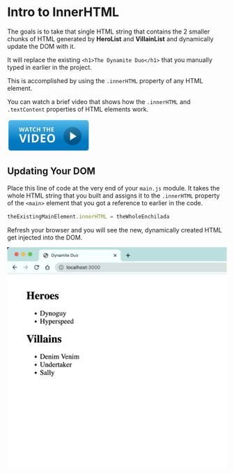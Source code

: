 # Intro to InnerHTML

The goals is to take that single HTML string that contains the 2 smaller chunks of HTML generated by **HeroList** and **VillainList** and dynamically update the DOM with it.

It will replace the existing `<h1>The Dynamite Duo</h1>` that you manually typed in earlier in the project.

This is accomplished by using the `.innerHTML` property of any HTML element.

You can watch a brief video that shows how the `.innerHTML` and `.textContent` properties of HTML elements work.


[<img src="../../book-1-installations/chapters/images/video-play-icon.gif" height="75rem" />](https://www.youtube.com/watch?v=1UsllDMhvN4)


## Updating Your DOM

Place this line of code at the very end of your `main.js` module. It takes the whole HTML string that you built and assigns it to the `.innerHTML` property of the `<main>` element that you got a reference to earlier in the code.

```js
theExistingMainElement.innerHTML = theWholeEnchilada
```

Refresh your browser and you will see the new, dynamically created HTML get injected into the DOM.

![](./images/heroes-villains-html.png)
